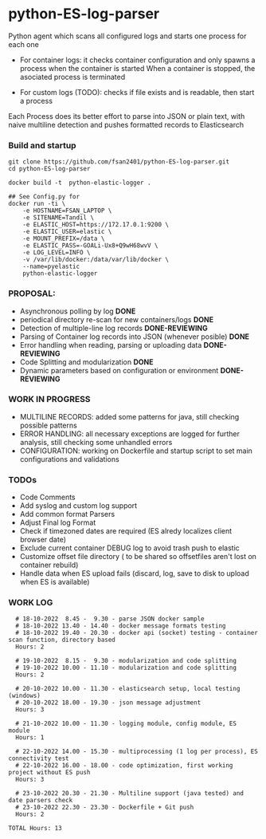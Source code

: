 # python-ES-log-parser

Python agent which scans all configured logs and starts one process for each one
- For container logs: 
  it checks container configuration and only spawns a process when the container is started
  When a container is stopped, the asociated process is terminated


- For custom logs (TODO):
  checks if file exists and is readable, then start a process

Each Process does its better effort to parse into JSON or plain text, with naive multiline detection and pushes formatted records to Elasticsearch

### Build and startup

```
git clone https://github.com/fsan2401/python-ES-log-parser.git
cd python-ES-log-parser

docker build -t  python-elastic-logger .

## See Config.py for 
docker run -ti \
    -e HOSTNAME=FSAN_LAPTOP \
    -e SITENAME=Tandil \
    -e ELASTIC_HOST=https://172.17.0.1:9200 \
    -e ELASTIC_USER=elastic \
    -e MOUNT_PREFIX=/data \
    -e ELASTIC_PASS=-GOALi-Ux8+Q9wH68wvV \
    -e LOG_LEVEL=INFO \
    -v /var/lib/docker:/data/var/lib/docker \
    --name=pyelastic
    python-elastic-logger

```


### PROPOSAL:


- Asynchronous polling by log **DONE**
- periodical directory re-scan for new containers/logs **DONE**
- Detection of multiple-line log records **DONE-REVIEWING**
- Parsing of Container log records into JSON (whenever posible) **DONE**
- Error handling when reading, parsing or uploading data  **DONE-REVIEWING**
- Code Splitting and modularization **DONE**
- Dynamic parameters based on configuration or environment **DONE-REVIEWING**


### WORK IN PROGRESS

- MULTILINE RECORDS: added some patterns for java, still checking possible patterns
- ERROR HANDLING: all necessary exceptions are logged for further analysis, still checking some unhandled errors
- CONFIGURATION: working on Dockerfile and startup script to set main configurations and validations

### TODOs

- Code Comments 
- Add syslog and custom log support
- Add common format Parsers
- Adjust Final log Format
- Check if timezoned dates are required (ES alredy localizes client browser date)
- Exclude current container DEBUG log to avoid trash push to elastic
- Customize offset file directory ( to be shared so offsetfiles aren't lost on container rebuild)
- Handle data when ES upload fails (discard, log, save to disk to upload when ES is available)


### WORK LOG

```
  # 18-10-2022  8.45 -  9.30 - parse JSON docker sample
  # 18-10-2022 13.40 - 14.40 - docker message formats testing
  # 18-10-2022 19.40 - 20.30 - docker api (socket) testing - container scan function, directory based
  Hours: 2

  # 19-10-2022  8.15 -  9.30 - modularization and code splitting
  # 19-10-2022 10.00 - 11.10 - modularization and code splitting
  Hours: 2

  # 20-10-2022 10.00 - 11.30 - elasticsearch setup, local testing (windows)
  # 20-10-2022 18.00 - 19.30 - json message adjustment
  Hours: 3

  # 21-10-2022 10.00 - 11.30 - logging module, config module, ES module
  Hours: 1

  # 22-10-2022 14.00 - 15.30 - multiprocessing (1 log per process), ES connectivity test
  # 22-10-2022 16.00 - 18.00 - code optimization, first working project without ES push
  Hours: 3

  # 23-10-2022 20.30 - 21.30 - Multiline support (java tested) and date parsers check
  # 23-10-2022 22.30 - 23.30 - Dockerfile + Git push 
  Hours: 2

TOTAL Hours: 13

```


